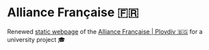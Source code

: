 # Alliance Française :fr:
Renewed [static webpage](https://alexandra-valkova.github.io/Alliance-Francaise/) of the [Alliance Française | Plovdiv :bulgaria:](http://www.afbg.org/bg/bg_plovdiv) for a university project :mortar_board:
